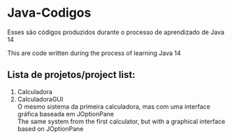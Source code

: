 # Java-Codigos
Esses são códigos produzidos durante o processo de aprendizado de Java 14

This are code written during the process of learning Java 14

## Lista de projetos/project list:
1. Calculadora
1. CalculadoraGUI <br>
O mesmo sistema da primeira calculadora, mas com uma interface gráfica baseada em JOptionPane <br>
The same system from the first calculator, but with a graphical interface based on JOptionPane <br>
